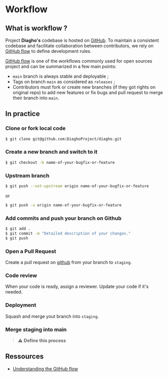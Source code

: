 # Workflow

## What is workflow ?
Project __Diagho's__ codebase is hosted on [GitHub](https://github.com/DiaghoProject). To maintain
a consistent codebase and facilitate collaboration between contributors, we rely on 
[GitHub flow](https://guides.github.com/introduction/flow/) to define development rules.

[GitHub flow](https://guides.github.com/introduction/flow/) is one of the workflows commonly 
used for open sources project and can be summarized in a few main points:

- `main` branch is always stable and deployable ;
- Tags on branch `main` as considered as `releases` ;
- Contributors must fork or create new branches (if they got rights on original repo) to add new features or 
fix bugs and pull request to merge their branch into `main`.

## In practice

### Clone or fork local code
``` bash
$ git clone git@github.com:DiaghoProject/diagho.git
```

### Create a new branch and switch to it
``` bash
$ git checkout -b name-of-your-bugfix-or-feature
```

### Upstream branch
``` bash
$ git push --set-upstream origin name-of-your-bugfix-or-feature
```

or

``` bash
$ git push -u origin name-of-your-bugfix-or-feature
```

### Add commits and push your branch on Github
``` bash
$ git add .
$ git commit -m "Detailed description of your changes."
$ git push
```

### Open a Pull Request

Create a pull request on [github](https://github.com/DiaghoProject/diagho-core/pulls)
from your branch to `staging`.

### Code review

When your code is ready, assign a reviewer. Update your code if it's needed.

### Deployment

Squash and merge yout branch into `staging`.

### Merge staging into main

> :warning: **Define this process**

## Ressources
- [Understanding the GitHub flow](https://guides.github.com/introduction/flow/)
